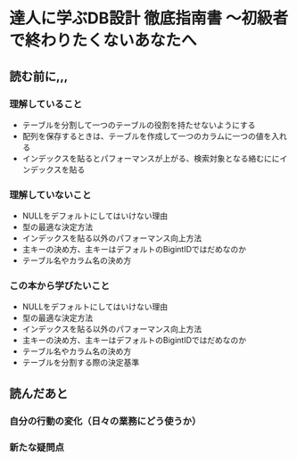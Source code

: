 # 達人に学ぶDB設計 徹底指南書 ～初級者で終わりたくないあなたへ

## 読む前に,,,

### 理解していること
- テーブルを分割して一つのテーブルの役割を持たせないようにする
- 配列を保存するときは、テーブルを作成して一つのカラムに一つの値を入れる
- インデックスを貼るとパフォーマンスが上がる、検索対象となる絡むににインデックスを貼る

### 理解していないこと
- NULLをデフォルトにしてはいけない理由
- 型の最適な決定方法
- インデックスを貼る以外のパフォーマンス向上方法
- 主キーの決め方、主キーはデフォルトのBigintIDではだめなのか
- テーブル名やカラム名の決め方

### この本から学びたいこと
- NULLをデフォルトにしてはいけない理由
- 型の最適な決定方法
- インデックスを貼る以外のパフォーマンス向上方法
- 主キーの決め方、主キーはデフォルトのBigintIDではだめなのか
- テーブル名やカラム名の決め方
- テーブルを分割する際の決定基準

## 読んだあと

### 自分の行動の変化（日々の業務にどう使うか）

### 新たな疑問点
